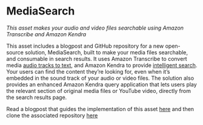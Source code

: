 # MediaSearch
*This asset makes your audio and video files searchable using Amazon Transcribe and Amazon Kendra*

This asset includes a blogpost and GitHub repository for a new open-source solution, MediaSearch, built to make your media files searchable, and consumable in search results. It uses Amazon Transcribe to convert media [audio tracks to text](https://aws.amazon.com/transcribe/), and Amazon Kendra to provide [intelligent search](https://aws.amazon.com/kendra/). Your users can find the content they’re looking for, even when it’s embedded in the sound track of your audio or video files. The solution also provides an enhanced Amazon Kendra query application that lets users play the relevant section of original media files or YouTube video, directly from the search results page.

Read a blogpost that guides the implementation of this asset [here](https://aws.amazon.com/blogs/machine-learning/make-your-audio-and-video-files-searchable-using-amazon-transcribe-and-amazon-kendra/) and then clone the associated repository [here](https://github.com/aws-samples/amazon-kinesis-video-streams-media-interface#introduction)